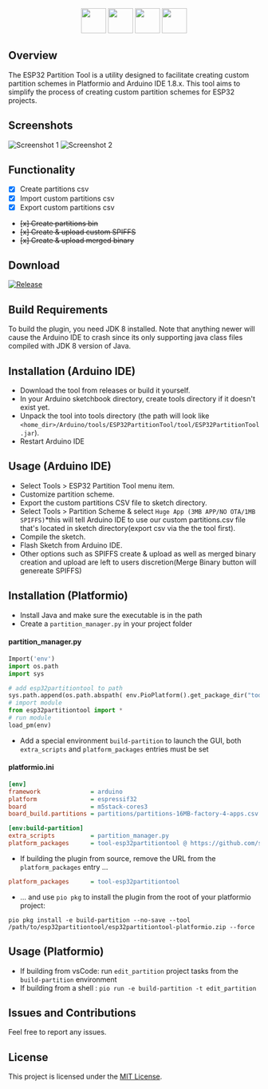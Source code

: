 <div align="center">
    <img src="https://img.shields.io/badge/ESP32-f8a631" height="50">
    <img src="https://img.shields.io/badge/Partition-bf457a" height="50">
    <img src="https://img.shields.io/badge/Tool-42b0f5" height="50">
    <a href="https://github.com/serifpersia/esp32partitiontool/releases/latest"><img src="https://img.shields.io/badge/v1.3-9a41c2" height="50"></a>
</div>

## Overview
The ESP32 Partition Tool is a utility designed to facilitate creating custom partition schemes in Platformio and Arduino IDE 1.8.x. This tool aims to simplify the process of creating custom partition schemes for ESP32 projects.
## Screenshots
![Screenshot 1](https://github.com/serifpersia/esp32partitiontool/assets/62844718/8724d57c-ebb5-404f-97f1-fe09134f53b5)
![Screenshot 2](https://github.com/serifpersia/esp32partitiontool/assets/62844718/2cdfec8b-710c-41e5-9e0c-50dbb52e4181)

## Functionality
- [x] Create partitions csv
- [x] Import custom partitions csv
- [x] Export custom partitions csv
- ~~[x] Create partitions bin~~
- ~~[x] Create & upload custom SPIFFS~~
- ~~[x] Create & upload merged binary~~

## Download
 [![Release](https://img.shields.io/github/release/serifpersia/esp32partitiontool.svg?style=flat-square)](https://github.com/serifpersia/esp32partitiontool/releases)

## Build Requirements
To build the plugin, you need JDK 8 installed. Note that anything newer will cause the Arduino IDE to crash since its only supporting java class files compiled with JDK 8 version of Java.


## Installation (Arduino IDE)
- Download the tool from releases or build it yourself.
- In your Arduino sketchbook directory, create tools directory if it doesn't exist yet.
- Unpack the tool into tools directory (the path will look like `<home_dir>/Arduino/tools/ESP32PartitionTool/tool/ESP32PartitionTool.jar`).
- Restart Arduino IDE

## Usage (Arduino IDE)
- Select Tools > ESP32 Partition Tool menu item.
- Customize partition scheme.
- Export the custom partitions CSV file to sketch directory.
- Select Tools > Partition Scheme & select `Huge App (3MB APP/NO OTA/1MB SPIFFS)`*this will tell Arduino IDE to use our custom partitions.csv file that's located in sketch directory(export csv via the the tool first).
- Compile the sketch.
- Flash Sketch from Arduino IDE.
- Other options such as SPIFFS create & upload as well as merged binary creation and upload are left to users discretion(Merge Binary button will genereate SPIFFS)

## Installation (Platformio)

- Install Java and make sure the executable is in the path
- Create a `partition_manager.py` in your project folder

#### partition_manager.py

```python
Import('env')
import os.path
import sys

# add esp32partitiontool to path
sys.path.append(os.path.abspath( env.PioPlatform().get_package_dir("tool-esp32partitiontool") ))
# import module
from esp32partitiontool import *
# run module
load_pm(env)
```

- Add a special environment `build-partition` to launch the GUI, both `extra_scripts` and `platform_packages` entries must be set

#### platformio.ini

```ini
[env]
framework              = arduino
platform               = espressif32
board                  = m5stack-cores3
board_build.partitions = partitions/partitions-16MB-factory-4-apps.csv

[env:build-partition]
extra_scripts          = partition_manager.py
platform_packages      = tool-esp32partitiontool @ https://github.com/serifpersia/esp32partitiontool/releases/download/v1.4/esp32partitiontool-platformio.zip
```

- If building the plugin from source, remove the URL from the `platform_packages` entry ...

```ini
platform_packages      = tool-esp32partitiontool
```

- ... and use `pio pkg` to install the plugin from the root of your platformio project:

```shell
pio pkg install -e build-partition --no-save --tool /path/to/esp32partitiontool/esp32partitiontool-platformio.zip --force
```


## Usage (Platformio)

- If building from vsCode: run `edit_partition` project tasks from the `build-partition` environment
- If building from a shell : `pio run -e build-partition -t edit_partition`



## Issues and Contributions
Feel free to report any issues.


## License
This project is licensed under the [MIT License](LICENSE).


